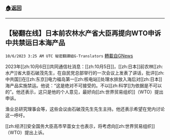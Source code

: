 ###  [:house:返回](README.md)
---


## 【秘翻在线】日本前农林水产省大臣再提向WTO申诉中共禁运日本海产品
`10/6/2023 3:25 AM UTC 秘密翻譯組G-Translators` [轉載自GNews](https://gnews.org/articles/1790820)

2023年[[zh:10月6日]]共同通信社消息：[[zh:10月5日]]，[[zh:日本]]前农林[[zh:水产]]省大臣石破茂先生，在自民党总部举行的一次会议上发表了讲话，批评[[zh:中共国]]在[[zh:东京]]电力福岛第一[[zh:核电站]]处理水排放入海后对[[zh:日本]]海产品实施禁运。他说：“这是绝对不可接受的。不以[[zh:科学]]为依据是不可以的”。他还表示，这只是他的个人意见，最好向[[zh:世界贸易组织]]（WTO）提出申诉。

渔业总研究理事会等，这些会议由石破茂先生先生主持。他还表示希望在党内讨论这一呼吁。

[[zh:经济]]安全国务大臣高市早苗女士也表示，将考虑向[[zh:世界贸易组织]]（WTO）提出上诉。
